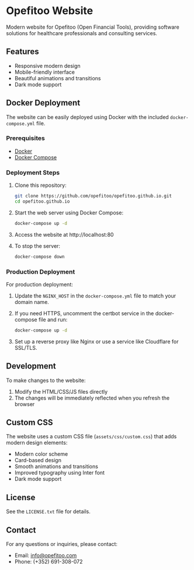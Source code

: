 # Opefitoo Website

Modern website for Opefitoo (Open Financial Tools), providing software solutions for healthcare professionals and consulting services.

## Features

- Responsive modern design
- Mobile-friendly interface
- Beautiful animations and transitions
- Dark mode support

## Docker Deployment

The website can be easily deployed using Docker with the included `docker-compose.yml` file.

### Prerequisites

- [Docker](https://docs.docker.com/get-docker/)
- [Docker Compose](https://docs.docker.com/compose/install/)

### Deployment Steps

1. Clone this repository:
   ```bash
   git clone https://github.com/opefitoo/opefitoo.github.io.git
   cd opefitoo.github.io
   ```

2. Start the web server using Docker Compose:
   ```bash
   docker-compose up -d
   ```

3. Access the website at http://localhost:80

4. To stop the server:
   ```bash
   docker-compose down
   ```

### Production Deployment

For production deployment:

1. Update the `NGINX_HOST` in the `docker-compose.yml` file to match your domain name.

2. If you need HTTPS, uncomment the certbot service in the docker-compose file and run:
   ```bash
   docker-compose up -d
   ```

3. Set up a reverse proxy like Nginx or use a service like Cloudflare for SSL/TLS.

## Development

To make changes to the website:

1. Modify the HTML/CSS/JS files directly
2. The changes will be immediately reflected when you refresh the browser

## Custom CSS

The website uses a custom CSS file (`assets/css/custom.css`) that adds modern design elements:

- Modern color scheme
- Card-based design
- Smooth animations and transitions
- Improved typography using Inter font
- Dark mode support

## License

See the `LICENSE.txt` file for details.

## Contact

For any questions or inquiries, please contact:
- Email: info@opefitoo.com
- Phone: (+352) 691-308-072
